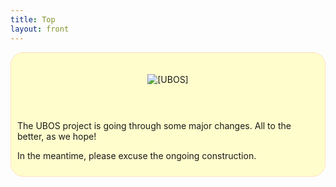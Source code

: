 ```yaml
---
title: Top
layout: front
---
```


<style>
div.banner {
    background: #fffdcc;
    border-radius: 20px;
    border: 1px solid #ffe0c0;
    overflow: hidden;
    display: flex;
    flex-direction: row;
    flex-wrap: wrap;
    justify-content: center;
    align-items: center
}
</style>

<div class="banner">
 <div style="width: 320px; text-align: center">
  <img src="/images/ubos-160x160.png" alt="[UBOS]" style="margin: 34px 0 18px 0;"><br>
 </div>
 <div style="width: 638px; padding: 25px 10px 10px 10px">

The UBOS project is going through some major changes. All to the better, as we hope!

In the meantime, please excuse the ongoing construction.

 </div>
</div>